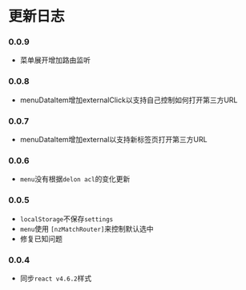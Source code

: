 # 更新日志

### 0.0.9
- 菜单展开增加路由监听

### 0.0.8
- menuDataItem增加externalClick以支持自己控制如何打开第三方URL

### 0.0.7
- menuDataItem增加external以支持新标签页打开第三方URL

### 0.0.6
- `menu`没有根据`delon acl`的变化更新

### 0.0.5

- `localStorage`不保存`settings`
- `menu`使用 `[nzMatchRouter]`来控制默认选中
- 修复已知问题

### 0.0.4

- 同步`react v4.6.2`样式
